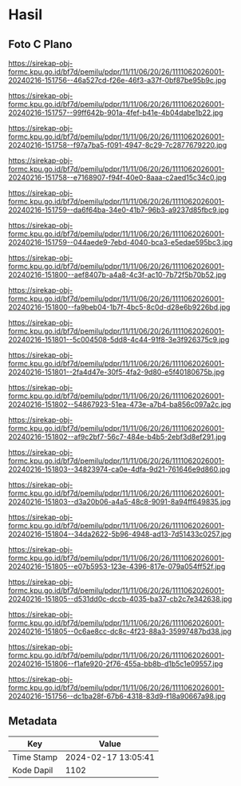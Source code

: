 # Hasil

## Foto C Plano

https://sirekap-obj-formc.kpu.go.id/bf7d/pemilu/pdpr/11/11/06/20/26/1111062026001-20240216-151756--46a527cd-f26e-46f3-a37f-0bf87be95b9c.jpg

https://sirekap-obj-formc.kpu.go.id/bf7d/pemilu/pdpr/11/11/06/20/26/1111062026001-20240216-151757--99ff642b-901a-4fef-b41e-4b04dabe1b22.jpg

https://sirekap-obj-formc.kpu.go.id/bf7d/pemilu/pdpr/11/11/06/20/26/1111062026001-20240216-151758--f97a7ba5-f091-4947-8c29-7c2877679220.jpg

https://sirekap-obj-formc.kpu.go.id/bf7d/pemilu/pdpr/11/11/06/20/26/1111062026001-20240216-151758--e7168907-f94f-40e0-8aaa-c2aed15c34c0.jpg

https://sirekap-obj-formc.kpu.go.id/bf7d/pemilu/pdpr/11/11/06/20/26/1111062026001-20240216-151759--da6f64ba-34e0-41b7-96b3-a9237d85fbc9.jpg

https://sirekap-obj-formc.kpu.go.id/bf7d/pemilu/pdpr/11/11/06/20/26/1111062026001-20240216-151759--044aede9-7ebd-4040-bca3-e5edae595bc3.jpg

https://sirekap-obj-formc.kpu.go.id/bf7d/pemilu/pdpr/11/11/06/20/26/1111062026001-20240216-151800--aef8407b-a4a8-4c3f-ac10-7b72f5b70b52.jpg

https://sirekap-obj-formc.kpu.go.id/bf7d/pemilu/pdpr/11/11/06/20/26/1111062026001-20240216-151800--fa9beb04-1b7f-4bc5-8c0d-d28e6b9226bd.jpg

https://sirekap-obj-formc.kpu.go.id/bf7d/pemilu/pdpr/11/11/06/20/26/1111062026001-20240216-151801--5c004508-5dd8-4c44-91f8-3e3f926375c9.jpg

https://sirekap-obj-formc.kpu.go.id/bf7d/pemilu/pdpr/11/11/06/20/26/1111062026001-20240216-151801--2fa4d47e-30f5-4fa2-9d80-e5f40180675b.jpg

https://sirekap-obj-formc.kpu.go.id/bf7d/pemilu/pdpr/11/11/06/20/26/1111062026001-20240216-151802--54867923-51ea-473e-a7b4-ba856c097a2c.jpg

https://sirekap-obj-formc.kpu.go.id/bf7d/pemilu/pdpr/11/11/06/20/26/1111062026001-20240216-151802--af9c2bf7-56c7-484e-b4b5-2ebf3d8ef291.jpg

https://sirekap-obj-formc.kpu.go.id/bf7d/pemilu/pdpr/11/11/06/20/26/1111062026001-20240216-151803--34823974-ca0e-4dfa-9d21-761646e9d860.jpg

https://sirekap-obj-formc.kpu.go.id/bf7d/pemilu/pdpr/11/11/06/20/26/1111062026001-20240216-151803--d3a20b06-a4a5-48c8-9091-8a94ff649835.jpg

https://sirekap-obj-formc.kpu.go.id/bf7d/pemilu/pdpr/11/11/06/20/26/1111062026001-20240216-151804--34da2622-5b96-4948-ad13-7d51433c0257.jpg

https://sirekap-obj-formc.kpu.go.id/bf7d/pemilu/pdpr/11/11/06/20/26/1111062026001-20240216-151805--e07b5953-123e-4396-817e-079a054ff52f.jpg

https://sirekap-obj-formc.kpu.go.id/bf7d/pemilu/pdpr/11/11/06/20/26/1111062026001-20240216-151805--d531dd0c-dccb-4035-ba37-cb2c7e342638.jpg

https://sirekap-obj-formc.kpu.go.id/bf7d/pemilu/pdpr/11/11/06/20/26/1111062026001-20240216-151805--0c6ae8cc-dc8c-4f23-88a3-35997487bd38.jpg

https://sirekap-obj-formc.kpu.go.id/bf7d/pemilu/pdpr/11/11/06/20/26/1111062026001-20240216-151806--f1afe920-2f76-455a-bb8b-d1b5c1e09557.jpg

https://sirekap-obj-formc.kpu.go.id/bf7d/pemilu/pdpr/11/11/06/20/26/1111062026001-20240216-151756--dc1ba28f-67b6-4318-83d9-f18a90667a98.jpg


## Metadata

| Key        | Value               |
| ---------- | ------------------- |
| Time Stamp | 2024-02-17 13:05:41 |
| Kode Dapil | 1102                |



